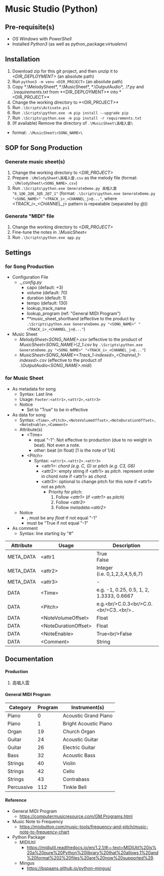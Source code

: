 # Music Studio (Python)
## Pre-requisite(s)
- *OS Windows* with *PowerShell*
- Installed *Python3* (as well as python_package:*virtualenv*)
## Installation
1. Download zip for this git project, and then unzip it to *<DIR_DEPLOYMENT>* (an absolute path)
2. Run `python3 -m venv <DIR_PROJECT>` (an absolute path)
3. Copy *.\MelodySheet\*, *.\MusicSheet\*, *.\OutputAudio\*, *.\\\*.py* and *.\requirements.txt* from *<DIR_DEPLOYMENT>\* into *<DIR_PROJECT>\*
4. Change the working directory to *<DIR_PROJECT>\*
5. Run `.\Scripts\Activate.ps1`
6. Run `.\Scripts\python.exe -m pip install --upgrade pip`
7. Run `.\Scripts\python.exe -m pip install -r requirements.txt`
8. (If available) Remove the directory of `.\MusicSheet\高唱入雲\` 
  - format: `.\MusicSheet\<SONG_NAME>\`
## SOP for Song Production
### Generate music sheet(s)
1. Change the working directory to *<DIR_PROJECT>*
2. Prepare `.\MelodySheet\高唱入雲.csv` as the melody file (format: `.\MelodySheet\<SONG_NAME>.csv`)
3. Run `.\Scripts\python.exe GenerateDemo.py 高唱入雲 "6_1@6_2@6_3@5_2@7_1"` (format: `.\Scripts\python.exe GenerateDemo.py "<SONG_NAME>" "<TRACK_i>_<CHANNEL_j>@..."`, where *<TRACK_i>*_*<CHANNEL_j>* pattern is repeatable (separated by *@*))
### Generate "MIDI" file
1. Change the working directory to *<DIR_PROJECT>*
2. Fine-tune the notes in *.\MusicSheet\<*
3. Run `.\Scripts\python.exe app.py`
## Settings
### for Song Production
- Configuration File
  - *.\_config.py*
    - capo (default: +3)
    - volume (default: 70)
    - duration (default: 1)
    - tempo  (default: 130)
    - lookup_track_name
    - lookup_program (ref: "General MIDI Program")
    - **music_sheet_shorthand (effective to the product by `.\Scripts\python.exe GenerateDemo.py "<SONG_NAME>" "<TRACK_i>_<CHANNEL_j>@..."`)
- Music Sheet
  - *MelodySheet\<SONG_NAME>.csv* (effective to the product of *MusicSheet\<SONG_NAME>\2_1.csv* by `.\Scripts\python.exe GenerateDemo.py "<SONG_NAME>" "<TRACK_i>_<CHANNEL_j>@..."`)
  - *MusicSheet\<SONG_NAME>\<Track_1-indexed>_<Channel_1-indexed>.csv* (effective to the product of *.\OutputAudio\<SONG_NAME>.midi*)
### for Music Sheet
- As metadata for song
  - Syntax: Last line
  - Usage: `Footer:<attr1>,<attr2>,<attr3>`
  - Notice
    - Set <attr1> to "True" to be in effective
- As data for song
  - Syntax: `<Time>,<Pitch>,<NoteVolumeOffset>,<NoteDurationOffset>,<NoteEnable>,<Comment>`
  - Attribute(s)
    - &lt;Time&gt;
      - equal "-1": Not effective to production (due to no weight in beat). Not even a note.
      - other: beat (in float) [1 is the note of 1/4]
    - &lt;Pitch&gt;
      - Syntax: `<attr1>.<attr2>.<attr3>`
        - &lt;attr1&gt;: *chord (e.g. C, G)* or *pitch (e.g. C3, G6)*
        - &lt;attr2&gt;: empty string if &lt;attr1&gt; as *pitch*. represent order in chord note if &lt;attr1&gt; as *chord*.
        - &lt;attr3&gt;: optional to change pitch for this note if &lt;attr1&gt; not as *pitch*.
          - Priority for pitch:
            1. Follow *&lt;attr1&gt;* (if *&lt;attr1&gt;* as *pitch*)
            2. Follow *&lt;attr3&gt;*
            3. Follow *metadata:&lt;attr2&gt;*
  - Notice
    - <NoteVolumeOffset>, <NoteDurationOffset> must be any *float* if <Time> not equal "-1"
    - <NoteEnable> must be "True if <Time> not equal "-1"
- As comment
  - Syntax: line starting by "#"

|Attribute|Usage|Description|
|---|---|---|
|META_DATA|&lt;attr1|True<br/>False|Enable this channel|
|META_DATA|&lt;attr2&gt;|Integer<br/>(i.e. 0,1,2,3,4,5,6,7)|Pitch for Note|
|META_DATA|&lt;attr3&gt;|-|(Reservation)|
|DATA|&lt;Time&gt;|e.g. -1, 0.25, 0.5, 1, 2, 1.3333, 0.6667|Time as beat&lt;br/&gt;(i.e. 1 refers to "note of 1/4")|
|DATA|&lt;Pitch&gt;|e.g.&lt;br/&gt;C.0.3&lt;br/&gt;C.0.&lt;br/&gt;C3..&lt;br/&gt;..|Lookup for a note|
|DATA|&lt;NoteVolumeOffset&gt;|Float|Adjust volume for this note|
|DATA|&lt;NoteDurationOffset&gt;|Float|Adjust duration for this note|
|DATA|&lt;NoteEnable&gt;|True&lt;br/&gt;False|Enable this note|
|DATA|&lt;Comment&gt;|String|Represent a comment visible to python data object|
## Documentation
#### Production
1. 高唱入雲
#### General MIDI Program
|Category|Program|Instrument(s)|
|---|---|---|
|Piano|0|Acoustic Grand Piano|
|Piano|1|Bright Acoustic Piano|
|Organ|19|Church Organ|
|Guitar|24|Acoustic Guitar|
|Guitar|26|Electric Guitar|
|Bass|32|Acoustic Bass|
|Strings|40|Violin|
|Strings|42|Cello|
|Strings|43|Contrabass|
|Percussive|112|Tinkle Bell|
#### Reference
- General MIDI Program
  - https://computermusicresource.com/GM.Programs.html
- Music Note to Frequency
  - https://mixbutton.com/music-tools/frequency-and-pitch/music-note-to-frequency-chart
- Python Package
  - MIDIUtil
    - https://midiutil.readthedocs.io/en/1.2.1/#:~:text=MIDIUtil%20is%20a%20pure%20Python%20library%20that%20allows,1%20and%20format%202%20files%20are%20now%20supported%29.
  - Mingus
    - https://bspaans.github.io/python-mingus/